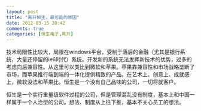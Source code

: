 ```yaml
---
layout: post
title: "离开恒生，最可能的原因"
date: 2012-03-15 20:42
comments: true
categories: [恒生电子,离开]
---
```

技术局限性比较大，局限在windows平台，受制于落后的金融（尤其是银行系统，大量还停留的ie6时代）系统。开发新的系统无法发挥新技术的优势，过多的考虑向后兼容性。从这里可以类比到微软和苹果。苹果靠兼容性和市场战略垄断了市场，而苹果推行端到端的一体化提供精致的产品。在艺术上、创意上、成就感上，微软没法和苹果比。恒生是一个没有自己品味的公司，一切将就客户。

恒生是一个实行重量级软件过程的公司，但是管理混乱没有制度，基本上和中国一样属于一个人治型的公司。想法、制度从上往下推，基本不关心员工的想法。
